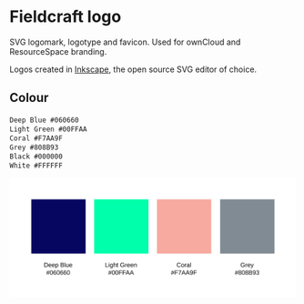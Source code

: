 # Fieldcraft logo

SVG logomark, logotype and favicon. Used for ownCloud and ResourceSpace branding.

Logos created in [Inkscape](https://inkscape.org), the open source SVG editor of choice.

## Colour

```
Deep Blue #060660
Light Green #00FFAA
Coral #F7AA9F
Grey #808B93
Black #000000
White #FFFFFF
```

![Fieldcraft colour swatches](fieldcraft-colours.svg)